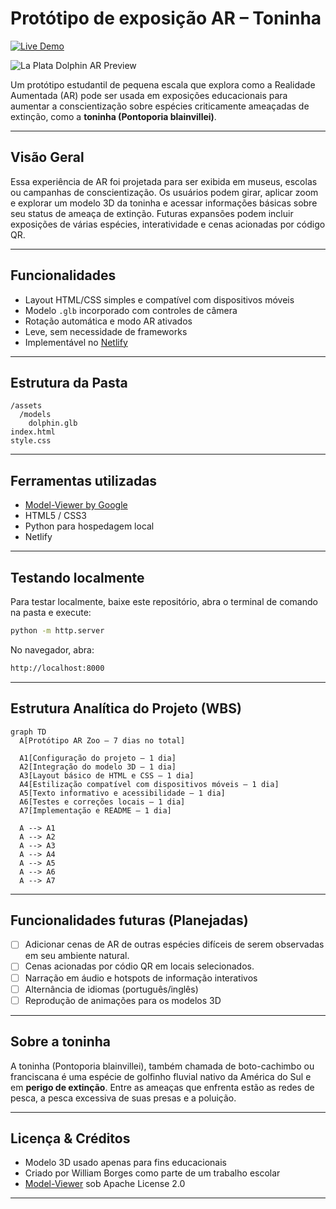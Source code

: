 # Protótipo de exposição AR – Toninha

[![Live Demo](https://img.shields.io/badge/Live%20Demo-Netlify-blueviolet?logo=netlify&style=for-the-badge)](https://ar-zoo-exhibit.netlify.app/) <!-- 🔁 Replace with your real Netlify link -->

![La Plata Dolphin AR Preview](assets/images/dolphin-preview.gif)

Um protótipo estudantil de pequena escala que explora como a Realidade Aumentada (AR) pode ser usada em exposições educacionais para aumentar a conscientização sobre espécies criticamente ameaçadas de extinção, como a **toninha (Pontoporia blainvillei)**.

---

## Visão Geral

Essa experiência de AR foi projetada para ser exibida em museus, escolas ou campanhas de conscientização. Os usuários podem girar, aplicar zoom e explorar um modelo 3D da toninha e acessar informações básicas sobre seu status de ameaça de extinção. Futuras expansões podem incluir exposições de várias espécies, interatividade e cenas acionadas por código QR.

---

## Funcionalidades

- Layout HTML/CSS simples e compatível com dispositivos móveis  
- Modelo `.glb` incorporado com controles de câmera  
- Rotação automática e modo AR ativados  
- Leve, sem necessidade de frameworks  
- Implementável no [Netlify](https://netlify.com)

---

## Estrutura da Pasta

```
/assets
  /models
    dolphin.glb
index.html
style.css
```

---

## Ferramentas utilizadas

- [Model-Viewer by Google](https://modelviewer.dev/)
- HTML5 / CSS3
- Python para hospedagem local
- Netlify

---

## Testando localmente

Para testar localmente, baixe este repositório, abra o terminal de comando na pasta e execute:

```bash
python -m http.server
```

No navegador, abra:
```bash
http://localhost:8000
```

---

## Estrutura Analítica do Projeto (WBS)

```mermaid
graph TD
  A[Protótipo AR Zoo – 7 dias no total]

  A1[Configuração do projeto – 1 dia]
  A2[Integração do modelo 3D – 1 dia]
  A3[Layout básico de HTML e CSS – 1 dia]
  A4[Estilização compatível com dispositivos móveis – 1 dia]
  A5[Texto informativo e acessibilidade – 1 dia]
  A6[Testes e correções locais – 1 dia]
  A7[Implementação e README – 1 dia]

  A --> A1
  A --> A2
  A --> A3
  A --> A4
  A --> A5
  A --> A6
  A --> A7
```

---

## Funcionalidades futuras (Planejadas)

- [ ] Adicionar cenas de AR de outras espécies difíceis de serem observadas em seu ambiente natural.  
- [ ] Cenas acionadas por códio QR em locais selecionados.  
- [ ] Narração em áudio e hotspots de informação interativos  
- [ ] Alternância de idiomas (português/inglês)  
- [ ] Reprodução de animações para os modelos 3D 

---

## Sobre a toninha

A toninha (Pontoporia blainvillei), também chamada de boto-cachimbo ou franciscana é uma espécie de golfinho fluvial nativo da América do Sul e em **perigo de extinção**. Entre as ameaças que enfrenta estão as redes de pesca, a pesca excessiva de suas presas e a poluição.

---

## Licença & Créditos

- Modelo 3D usado apenas para fins educacionais  
- Criado por William Borges como parte de um trabalho escolar  
- [Model-Viewer](https://github.com/google/model-viewer) sob Apache License 2.0

---

